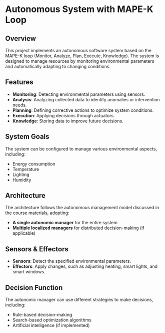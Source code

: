 # Autonomous System with MAPE-K Loop

## Overview
This project implements an autonomous software system based on the MAPE-K loop (Monitor, Analyze, Plan, Execute, Knowledge). The system is designed to manage resources by monitoring environmental parameters and automatically adapting to changing conditions.

## Features
- **Monitoring**: Detecting environmental parameters using sensors.
- **Analysis**: Analyzing collected data to identify anomalies or intervention needs.
- **Planning**: Defining corrective actions to optimize system conditions.
- **Execution**: Applying decisions through actuators.
- **Knowledge**: Storing data to improve future decisions.

## System Goals
The system can be configured to manage various environmental aspects, including:
- Energy consumption
- Temperature
- Lighting
- Humidity

## Architecture
The architecture follows the autonomous management model discussed in the course materials, adopting:
- **A single autonomic manager** for the entire system
- **Multiple localized managers** for distributed decision-making (if applicable)

## Sensors & Effectors
- **Sensors**: Detect the specified environmental parameters.
- **Effectors**: Apply changes, such as adjusting heating, smart lights, and smart windows.

## Decision Function
The autonomic manager can use different strategies to make decisions, including:
- Rule-based decision-making
- Search-based optimization algorithms
- Artificial intelligence (if implemented)
